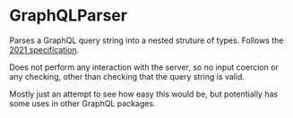 # GraphQLParser

Parses a GraphQL query string into a nested struture of types. Follows the [2021 specification](https://spec.graphql.org/October2021).

Does not perform any interaction with the server, so no input coercion or any checking, other than checking that the query string is valid.

Mostly just an attempt to see how easy this would be, but potentially has some uses in other GraphQL packages.

